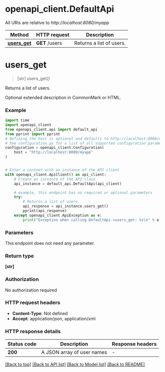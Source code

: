 # openapi_client.DefaultApi

All URIs are relative to *http://localhost:8080/myapp*

Method | HTTP request | Description
------------- | ------------- | -------------
[**users_get**](DefaultApi.md#users_get) | **GET** /users | Returns a list of users.


# **users_get**
> [str] users_get()

Returns a list of users.

Optional extended description in CommonMark or HTML.

### Example


```python
import time
import openapi_client
from openapi_client.api import default_api
from pprint import pprint
# Defining the host is optional and defaults to http://localhost:8080/myapp
# See configuration.py for a list of all supported configuration parameters.
configuration = openapi_client.Configuration(
    host = "http://localhost:8080/myapp"
)


# Enter a context with an instance of the API client
with openapi_client.ApiClient() as api_client:
    # Create an instance of the API class
    api_instance = default_api.DefaultApi(api_client)

    # example, this endpoint has no required or optional parameters
    try:
        # Returns a list of users.
        api_response = api_instance.users_get()
        pprint(api_response)
    except openapi_client.ApiException as e:
        print("Exception when calling DefaultApi->users_get: %s\n" % e)
```


### Parameters
This endpoint does not need any parameter.

### Return type

**[str]**

### Authorization

No authorization required

### HTTP request headers

 - **Content-Type**: Not defined
 - **Accept**: application/json, application/xml


### HTTP response details

| Status code | Description | Response headers |
|-------------|-------------|------------------|
**200** | A JSON array of user names |  -  |

[[Back to top]](#) [[Back to API list]](../README.md#documentation-for-api-endpoints) [[Back to Model list]](../README.md#documentation-for-models) [[Back to README]](../README.md)

